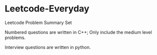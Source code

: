 # Leetcode-Everyday
Leetcode Problem Summary Set

Numbered questions are written in C++;
Only include the medium level problems.

Interview questions are written in python.
